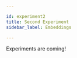 ```yaml
---

id: experiment2
title: Second Experiment
sidebar_label: Embeddings

---
```


Experiments are coming!